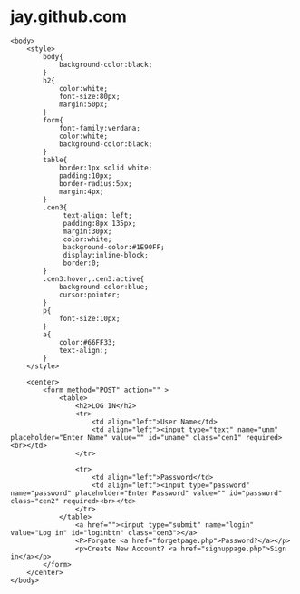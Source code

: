 # jay.github.com
<html>
	<head>
		<title>Login Page</title>
	</head>
	
	<body>
		<style>
			body{
				background-color:black;
			}
			h2{
				color:white;
				font-size:80px;
				margin:50px;
			}
			form{
				font-family:verdana;
				color:white;
				background-color:black;
			}
			table{
				border:1px solid white;
				padding:10px;
				border-radius:5px;
				margin:4px;
			}
			.cen3{
				 text-align: left;
				 padding:8px 135px;
				 margin:30px;
				 color:white;
				 background-color:#1E90FF;
				 display:inline-block;
				 border:0;
			}
			.cen3:hover,.cen3:active{
				background-color:blue;
				cursor:pointer;
			}
			p{
				font-size:10px;
			}
			a{
				color:#66FF33;
				text-align:;
			}
		</style>
		
		<center>
			<form method="POST" action="" >
				<table>
					<h2>LOG IN</h2>
					<tr>
						<td align="left">User Name</td>
						<td align="left"><input type="text" name="unm" placeholder="Enter Name" value="" id="uname" class="cen1" required><br></td>
					</tr>
					
					<tr>
						<td align="left">Password</td>
						<td align="left"><input type="password" name="password" placeholder="Enter Password" value="" id="password" class="cen2" required><br></td>
					</tr>	
				</table>
					<a href=""><input type="submit" name="login" value="Log in" id="loginbtn" class="cen3"></a>
					<P>Forgate <a href="forgetpage.php">Password?</a></p>
					<p>Create New Account? <a href="signuppage.php">Sign in</a></p>
			</form>
		</center>
	</body>
</html>
